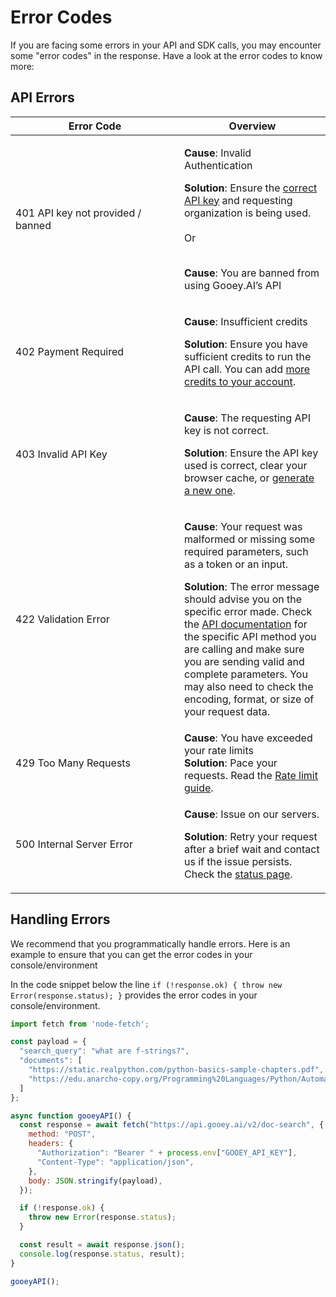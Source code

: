 # Error Codes

If you are facing some errors in your API and SDK calls, you may encounter some "error codes" in the response. Have a look at the error codes to know more:

## API Errors

<table><thead><tr><th width="254">Error Code</th><th>Overview</th></tr></thead><tbody><tr><td>401 API key not provided / banned</td><td><p><strong>Cause</strong>: Invalid Authentication</p><p><strong>Solution</strong>: Ensure the <a href="https://gooey.ai/account/api-keys/">correct API key</a> and requesting organization is being used.<br><br>Or </p><p><br><strong>Cause</strong>: You are banned from using Gooey.AI’s API</p></td></tr><tr><td>402 Payment Required</td><td><p><strong>Cause</strong>: Insufficient credits</p><p><strong>Solution</strong>: Ensure you have sufficient credits to run the API call. You can add <a href="https://gooey.ai/account/">more credits to your account</a>.</p></td></tr><tr><td>403 Invalid API Key </td><td><p><strong>Cause</strong>: The requesting API key is not correct.</p><p><strong>Solution</strong>: Ensure the API key used is correct, clear your browser cache, or <a href="https://gooey.ai/account/api-keys/">generate a new one</a>.</p></td></tr><tr><td>422 Validation Error</td><td><p><strong>Cause</strong>: Your request was malformed or missing some required parameters, such as a token or an input.</p><p><strong>Solution</strong>: The error message should advise you on the specific error made. Check the <a href="https://api.gooey.ai/docs">API documentation</a> for the specific API method you are calling and make sure you are sending valid and complete parameters. You may also need to check the encoding, format, or size of your request data.</p></td></tr><tr><td>429 Too Many Requests</td><td><strong>Cause</strong>: You have exceeded your rate limits<br><strong>Solution</strong>: Pace your requests. Read the <a href="https://docs.gooey.ai/api-reference/rate-limits">Rate limit guide</a>. </td></tr><tr><td>500 Internal Server Error</td><td><p><strong>Cause</strong>: Issue on our servers.</p><p><strong>Solution</strong>: Retry your request after a brief wait and contact us if the issue persists. Check the <a href="https://status.gooey.ai/">status page</a>.</p></td></tr></tbody></table>

## Handling Errors

We recommend that you programmatically handle errors. Here is an example to ensure that you can get the error codes in your console/environment

In the code snippet below the line `if (!response.ok) { throw new Error(response.status); }` provides the error codes in your console/environment.&#x20;

```javascript
import fetch from 'node-fetch';

const payload = {
  "search_query": "what are f-strings?",
  "documents": [
    "https://static.realpython.com/python-basics-sample-chapters.pdf",
    "https://edu.anarcho-copy.org/Programming%20Languages/Python/Automate%20the%20Boring%20Stuff%20with%20Python.pdf"
  ]
};

async function gooeyAPI() {
  const response = await fetch("https://api.gooey.ai/v2/doc-search", {
    method: "POST",
    headers: {
      "Authorization": "Bearer " + process.env["GOOEY_API_KEY"],
      "Content-Type": "application/json",
    },
    body: JSON.stringify(payload),
  });

  if (!response.ok) {
    throw new Error(response.status);
  }

  const result = await response.json();
  console.log(response.status, result);
}

gooeyAPI();
```
